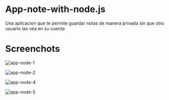 # App-note-with-node.js
Una aplicacion que te permite guardar notas de manera privada sin que otro usuario las vea en su cuenta

# Screenchots

![app-node-1](https://user-images.githubusercontent.com/54685136/64044714-81a09200-cb35-11e9-8f8a-f26f1c03e0ce.png)

![app-node-2](https://user-images.githubusercontent.com/54685136/64045025-4b174700-cb36-11e9-8395-8071f1b1186d.png)

![app-node-4](https://user-images.githubusercontent.com/54685136/64044953-1acfa880-cb36-11e9-8a75-206c34ef5e7d.png)

![app-node-5](https://user-images.githubusercontent.com/54685136/64044994-333fc300-cb36-11e9-9398-33e2d25c2564.png)
